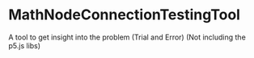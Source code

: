 # MathNodeConnectionTestingTool
A tool to get insight into the problem (Trial and Error) 
(Not including the p5.js libs)
